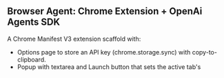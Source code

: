 ## Browser Agent: Chrome Extension + OpenAi Agents SDK
A Chrome Manifest V3 extension scaffold with:

- Options page to store an API key (chrome.storage.sync) with copy-to-clipboard.
- Popup with textarea and Launch button that sets the active tab's <title> to the textarea value and shows running status per-tab.
- Background service worker for scripting and tab focus handling.

### Setup

Requires pnpm. If not installed: `npm i -g pnpm`.

Install deps:

```bash
make install
```

Build TypeScript:

```bash
make build
```

Or watch mode:

```bash
pnpm run dev
```

### Load in Chrome

1. Open Chrome and navigate to `chrome://extensions/`.
2. Enable Developer mode (top right).
3. Click "Load unpacked" and select this folder (`browser-auto/`). The service worker and scripts are emitted to `build/` and referenced by `manifest.json`.

### Usage

- Click the extension icon to open the side bar.
- Enter a task in the textarea and click "Run". The active tab's page title will be updated.
- Use the options page (three dots on the extension card → Details → Extension options) to set/copy your API key.

### Development Notes

- Uses Manifest V3 with a service worker.
- Stores settings in `chrome.storage.sync`.
- Uses `chrome.scripting.executeScript` to modify the active tab.

### Files

- `manifest.json` – Extension configuration
- `background.js` – Service worker
- `popup/` – Popup UI and logic
- `options/` – Options page for API key


